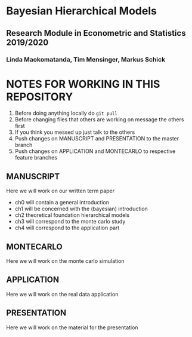 # Bayesian Hierarchical Models
## Research Module in Econometric and Statistics 2019/2020
### Linda Maokomatanda, Tim Mensinger, Markus Schick


# NOTES FOR WORKING IN THIS REPOSITORY
1. Before doing anything locally do `git pull`
2. Before changing files that others are working on message the others first
3. If you think you messed up just talk to the others
4. Push changes on MANUSCRIPT and PRESENTATION to the master branch
5. Push changes on APPLICATION and MONTECARLO to respective feature branches 

## MANUSCRIPT
Here we will work on our written term paper
- ch0 will contain a general introduction 
- ch1 will be concerned with the (bayesian) introduction 
- ch2 theoretical foundation hierarchical models
- ch3 will correspond to the monte carlo study
- ch4 will correspond to the application part 

## MONTECARLO
Here we will work on the monte carlo simulation 

## APPLICATION
Here we will work on the real data application

## PRESENTATION
Here we will work on the material for the presentation

